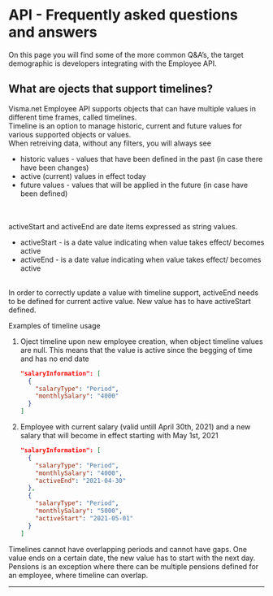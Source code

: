# API - Frequently asked questions and answers

On this page you will find some of the more common Q&A’s, the target demographic is developers integrating with the Employee API.

## What are ojects that support timelines? 
  Visma.net Employee API supports objects that can have multiple values in different time frames, called timelines.  
  Timeline is an option to manage historic, current and future values for various supported objects or values.</br>
  When retreiving data, without any filters, you will always see 
  <ul>
  <li>historic values - values that have been defined in the past (in case there have been changes)</li>
  <li>active (current) values in effect today</li> 
  <li>future values - values that will be applied in the future (in case have been defined)</li></br>
  </ul></br>
  activeStart and activeEnd are date items expressed as string values. 
  <ul>
  <li>activeStart - is a date value indicating when value takes effect/ becomes active</li>
  <li>activeEnd - is a date value indicating when value takes effect/ becomes active</li> 
  </ul></br>
  In order to correctly update a value with timeline support, activeEnd needs to be defined for current active value. New value has to have activeStart defined.  

Examples of timeline usage
1. Oject timeline upon new employee creation, when object timeline values are null. This means that the value is active since the begging of time and has no end date
    ```json
    "salaryInformation": [
      {
        "salaryType": "Period",
        "monthlySalary": "4000"
      }
    ]
    ```
2. Employee with current salary (valid untill April 30th, 2021) and a new salary that will become in effect starting with May 1st, 2021
    ```json
    "salaryInformation": [
      {
        "salaryType": "Period",
        "monthlySalary": "4000",
        "activeEnd": "2021-04-30"
      },
      {
        "salaryType": "Period",
        "monthlySalary": "5000",
        "activeStart": "2021-05-01"
      }
    ]
    ```
  Timelines cannot have overlapping periods and cannot have gaps. One value ends on a certain date, the new value has to start with the next day. </br>
  Pensions is an exception where there can be multiple pensions defined for an employee, where timeline can overlap. 
  
---

